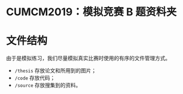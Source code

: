 # CUMCM2019：模拟竞赛 B 题资料夹

# 文件结构

由于是模拟练习，我们尽量模拟真实比赛时使用的有序的文件管理方式。

- `/thesis` 存放论文和所用到的图片；
- `/code` 存放代码；
- `/source` 存放搜集到的资料。